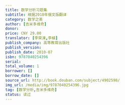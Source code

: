 ```yaml
---
title: 数学分析习题集
subtitle: 根据2010年俄文版翻译
category: 数学之美
author: [吉米多维奇]
donor:
price: CNY 29.00
translator: [李荣涷,李植]
publish_company: 高等教育出版社
publish_version:
publish_date: 2010-07
isbn: 9787040254396
serial:
total_volume: 1
borrower: []
borrow_date: []
source_url: http://book.douban.com/subject/4902598/
img_url: /media/img/9787040254396.jpg
tag: [数学分析,吉米多维奇]
status: 读过
---
```

